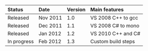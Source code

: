 | **Status**    | **Date**    | **Version** | **Main features** |
|:--------------|:------------|:------------|:------------------|
| Released    | Nov 2011  | 1.0       | VS 2008 C++ to gcc |
| Released    | Dec 2011  | 1.1       | VS 2008 C# to mono |
| Released    | Jan 2012  | 1.2       | VS 2010 C++ and C# |
| In progress | Feb 2012  | 1.3       | Custom build steps |